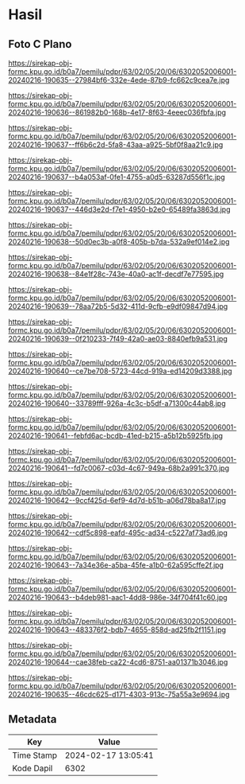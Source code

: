 # Hasil

## Foto C Plano

https://sirekap-obj-formc.kpu.go.id/b0a7/pemilu/pdpr/63/02/05/20/06/6302052006001-20240216-190635--27984bf6-332e-4ede-87b9-fc662c9cea7e.jpg

https://sirekap-obj-formc.kpu.go.id/b0a7/pemilu/pdpr/63/02/05/20/06/6302052006001-20240216-190636--861982b0-168b-4e17-8f63-4eeec036fbfa.jpg

https://sirekap-obj-formc.kpu.go.id/b0a7/pemilu/pdpr/63/02/05/20/06/6302052006001-20240216-190637--ff6b6c2d-5fa8-43aa-a925-5bf0f8aa21c9.jpg

https://sirekap-obj-formc.kpu.go.id/b0a7/pemilu/pdpr/63/02/05/20/06/6302052006001-20240216-190637--b4a053af-0fe1-4755-a0d5-63287d556f1c.jpg

https://sirekap-obj-formc.kpu.go.id/b0a7/pemilu/pdpr/63/02/05/20/06/6302052006001-20240216-190637--446d3e2d-f7e1-4950-b2e0-65489fa3863d.jpg

https://sirekap-obj-formc.kpu.go.id/b0a7/pemilu/pdpr/63/02/05/20/06/6302052006001-20240216-190638--50d0ec3b-a0f8-405b-b7da-532a9ef014e2.jpg

https://sirekap-obj-formc.kpu.go.id/b0a7/pemilu/pdpr/63/02/05/20/06/6302052006001-20240216-190638--84e1f28c-743e-40a0-ac1f-decdf7e77595.jpg

https://sirekap-obj-formc.kpu.go.id/b0a7/pemilu/pdpr/63/02/05/20/06/6302052006001-20240216-190639--78aa72b5-5d32-411d-9cfb-e9df09847d94.jpg

https://sirekap-obj-formc.kpu.go.id/b0a7/pemilu/pdpr/63/02/05/20/06/6302052006001-20240216-190639--0f210233-7f49-42a0-ae03-8840efb9a531.jpg

https://sirekap-obj-formc.kpu.go.id/b0a7/pemilu/pdpr/63/02/05/20/06/6302052006001-20240216-190640--ce7be708-5723-44cd-919a-ed14209d3388.jpg

https://sirekap-obj-formc.kpu.go.id/b0a7/pemilu/pdpr/63/02/05/20/06/6302052006001-20240216-190640--33789fff-926a-4c3c-b5df-a71300c44ab8.jpg

https://sirekap-obj-formc.kpu.go.id/b0a7/pemilu/pdpr/63/02/05/20/06/6302052006001-20240216-190641--febfd6ac-bcdb-41ed-b215-a5b12b5925fb.jpg

https://sirekap-obj-formc.kpu.go.id/b0a7/pemilu/pdpr/63/02/05/20/06/6302052006001-20240216-190641--fd7c0067-c03d-4c67-949a-68b2a991c370.jpg

https://sirekap-obj-formc.kpu.go.id/b0a7/pemilu/pdpr/63/02/05/20/06/6302052006001-20240216-190642--9ccf425d-6ef9-4d7d-b51b-a06d78ba8a17.jpg

https://sirekap-obj-formc.kpu.go.id/b0a7/pemilu/pdpr/63/02/05/20/06/6302052006001-20240216-190642--cdf5c898-eafd-495c-ad34-c5227af73ad6.jpg

https://sirekap-obj-formc.kpu.go.id/b0a7/pemilu/pdpr/63/02/05/20/06/6302052006001-20240216-190643--7a34e36e-a5ba-45fe-a1b0-62a595cffe2f.jpg

https://sirekap-obj-formc.kpu.go.id/b0a7/pemilu/pdpr/63/02/05/20/06/6302052006001-20240216-190643--b4deb981-aac1-4dd8-986e-34f704f41c60.jpg

https://sirekap-obj-formc.kpu.go.id/b0a7/pemilu/pdpr/63/02/05/20/06/6302052006001-20240216-190643--483376f2-bdb7-4655-858d-ad25fb2f1151.jpg

https://sirekap-obj-formc.kpu.go.id/b0a7/pemilu/pdpr/63/02/05/20/06/6302052006001-20240216-190644--cae38feb-ca22-4cd6-8751-aa01371b3046.jpg

https://sirekap-obj-formc.kpu.go.id/b0a7/pemilu/pdpr/63/02/05/20/06/6302052006001-20240216-190635--46cdc625-d171-4303-913c-75a55a3e9694.jpg


## Metadata

| Key        | Value               |
| ---------- | ------------------- |
| Time Stamp | 2024-02-17 13:05:41 |
| Kode Dapil | 6302                |



